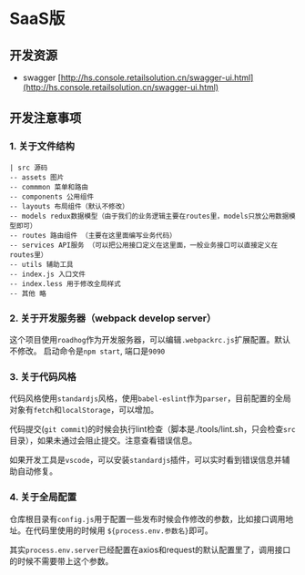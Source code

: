 # SaaS版

## 开发资源

* swagger [http://hs.console.retailsolution.cn/swagger-ui.html](http://hs.console.retailsolution.cn/swagger-ui.html)

## 开发注意事项

### 1. 关于文件结构

```
| src 源码
-- assets 图片
-- commmon 菜单和路由
-- components 公用组件
-- layouts 布局组件（默认不修改）
-- models redux数据模型（由于我们的业务逻辑主要在routes里，models只放公用数据模型即可）
-- routes 路由组件 （主要在这里面编写业务代码）
-- services API服务 （可以把公用接口定义在这里面，一般业务接口可以直接定义在routes里）
-- utils 辅助工具
-- index.js 入口文件
-- index.less 用于修改全局样式
-- 其他 略
```

### 2. 关于开发服务器（webpack develop server）

这个项目使用`roadhog`作为开发服务器，可以编辑`.webpackrc.js`扩展配置。默认不修改。
启动命令是`npm start`, 端口是`9090`

### 3. 关于代码风格

代码风格使用`standardjs`风格，使用`babel-eslint`作为`parser`，目前配置的全局对象有`fetch`和`localStorage`，可以增加。

代码提交(`git commit`)的时候会执行lint检查（脚本是./tools/lint.sh，只会检查`src`目录），如果未通过会阻止提交。注意查看错误信息。

如果开发工具是`vscode`，可以安装`standardjs`插件，可以实时看到错误信息并辅助自动修复。

### 4. 关于全局配置

仓库根目录有`config.js`用于配置一些发布时候会作修改的参数，比如接口调用地址。在代码里使用的时候用
`${process.env.参数名}`即可。

其实`process.env.server`已经配置在axios和request的默认配置里了，调用接口的时候不需要带上这个参数。
